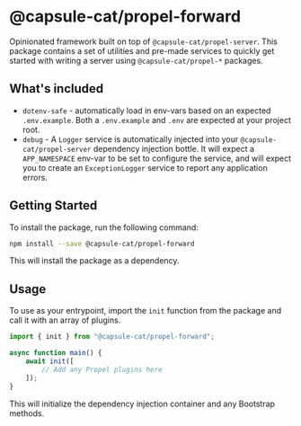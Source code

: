 # @capsule-cat/propel-forward

Opinionated framework built on top of `@capsule-cat/propel-server`. This package contains a set of utilities and pre-made services to quickly get started with writing a server using `@capsule-cat/propel-*` packages.

## What's included

* `dotenv-safe` - automatically load in env-vars based on an expected `.env.example`. Both a `.env.example` and `.env` are expected at your project root.
* `debug` - A `Logger` service is automatically injected into your `@capsule-cat/propel-server` dependency injection bottle. It will expect a `APP_NAMESPACE` env-var to be set to configure the service, and will expect you to create an `ExceptionLogger` service to report any application errors.

## Getting Started

To install the package, run the following command:

```bash
npm install --save @capsule-cat/propel-forward
```

This will install the package as a dependency.

## Usage

To use as your entrypoint, import the `init` function from the package and call it with an array of plugins.

```typescript
import { init } from "@capsule-cat/propel-forward";

async function main() {
    await init([
        // Add any Propel plugins here
    ]);
}
```

This will initialize the dependency injection container and any Bootstrap methods.
